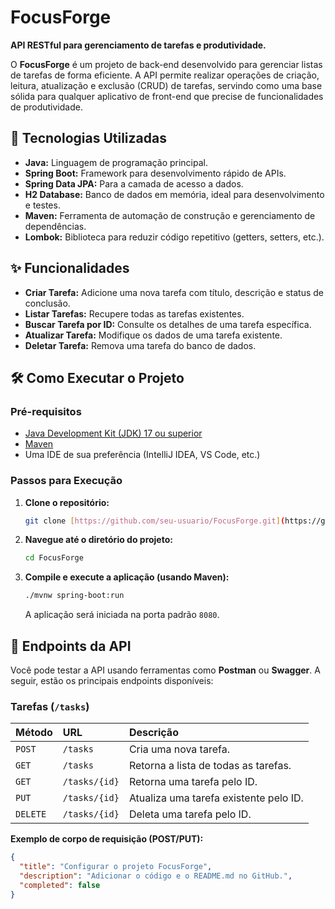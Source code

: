 # FocusForge

**API RESTful para gerenciamento de tarefas e produtividade.**

O **FocusForge** é um projeto de back-end desenvolvido para gerenciar listas de tarefas de forma eficiente. A API permite realizar operações de criação, leitura, atualização e exclusão (CRUD) de tarefas, servindo como uma base sólida para qualquer aplicativo de front-end que precise de funcionalidades de produtividade.

## 🚀 Tecnologias Utilizadas
- **Java:** Linguagem de programação principal.
- **Spring Boot:** Framework para desenvolvimento rápido de APIs.
- **Spring Data JPA:** Para a camada de acesso a dados.
- **H2 Database:** Banco de dados em memória, ideal para desenvolvimento e testes.
- **Maven:** Ferramenta de automação de construção e gerenciamento de dependências.
- **Lombok:** Biblioteca para reduzir código repetitivo (getters, setters, etc.).

## ✨ Funcionalidades
- **Criar Tarefa:** Adicione uma nova tarefa com título, descrição e status de conclusão.
- **Listar Tarefas:** Recupere todas as tarefas existentes.
- **Buscar Tarefa por ID:** Consulte os detalhes de uma tarefa específica.
- **Atualizar Tarefa:** Modifique os dados de uma tarefa existente.
- **Deletar Tarefa:** Remova uma tarefa do banco de dados.

## 🛠️ Como Executar o Projeto

### **Pré-requisitos**
- [Java Development Kit (JDK) 17 ou superior](https://www.oracle.com/java/technologies/downloads/)
- [Maven](https://maven.apache.org/download.cgi)
- Uma IDE de sua preferência (IntelliJ IDEA, VS Code, etc.)

### **Passos para Execução**
1.  **Clone o repositório:**
    ```bash
    git clone [https://github.com/seu-usuario/FocusForge.git](https://github.com/seu-usuario/FocusForge.git)
    ```
2.  **Navegue até o diretório do projeto:**
    ```bash
    cd FocusForge
    ```
3.  **Compile e execute a aplicação (usando Maven):**
    ```bash
    ./mvnw spring-boot:run
    ```
    A aplicação será iniciada na porta padrão `8080`.

## 🧪 Endpoints da API

Você pode testar a API usando ferramentas como **Postman** ou **Swagger**.
A seguir, estão os principais endpoints disponíveis:

### **Tarefas (`/tasks`)**

| Método | URL                  | Descrição                                 |
| :----- | :------------------- | :---------------------------------------- |
| `POST`   | `/tasks`             | Cria uma nova tarefa.                     |
| `GET`    | `/tasks`             | Retorna a lista de todas as tarefas.       |
| `GET`    | `/tasks/{id}`        | Retorna uma tarefa pelo ID.               |
| `PUT`    | `/tasks/{id}`        | Atualiza uma tarefa existente pelo ID.    |
| `DELETE` | `/tasks/{id}`        | Deleta uma tarefa pelo ID.                |

**Exemplo de corpo de requisição (POST/PUT):**
```json
{
  "title": "Configurar o projeto FocusForge",
  "description": "Adicionar o código e o README.md no GitHub.",
  "completed": false
}

